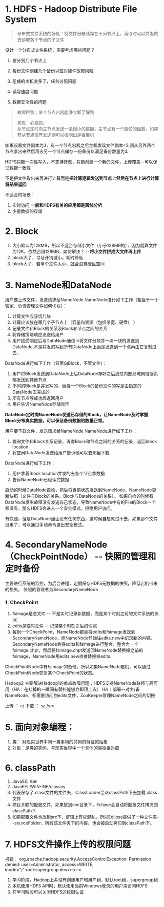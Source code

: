 # 1. HDFS - Hadoop Distribute File System

> 分布式文件系统的好处：将文件分散储存在不同节点上，读取时可以并发的去读取各个节点的子文件

设计一个分布式文件系统，需要考虑哪些问题？
1. 要分到几个节点上
2. 每份文件创建几个备份以应对硬件故障风险

1. 组成的主机变多了，任务分配问题
2. 读写速度问题
3. 数据安全性的问题

> 故障检测：某个节点宕机能够立即了解到
> 
> 实现：心跳包。  
> 从节点定时向主节点发送一条很小的数据，主节点有一个接受的函数，如果有从节点没有发送则可以检测出是否宕机

如果设置文件副本为3，有一个节点宕机之后主机发现文件副本<3,则从另外两个节点拿出来然后再去另一个节点储存一份备份以满足备份数量为3.

HDFS只能一次性写入，不支持修改，只能创建一个新的文件，上传覆盖--可以保证数据一致性

不是把文件取出来再进行计算而是**把计算逻辑发送到节点上然后在节点上进行计算将结果返回**

不适合的场景：
1. 实时访问     **一般和HDFS有关的应用都是离线分析**
2. 少量数据的存储

# 2. Block

1. 大小默认为128MB，所以不适合存储小文件（小于128MB的），因为就算文件为12K，依然占用128MB，如何解决？ **--将小文件拼成大文件再上传**
2. block大了，寻址开销减小，耗时降低
3. block大了，若单个文件太小，就会浪费硬盘空间


# 3. NameNode和DataNode

用户要上传文件，发送请求给NameNode
NameNode进行如下工作（相当于一个管家，负责管理文件如何切块）：

1. 计算文件应该切几块
2. 计算应该放在哪几个子节点上（容量和资源（包括带宽、硬盘） ）
3. 记录文件和Block的关系及Block和节点之间的关系
4. 将存储策略响应发送给用户
5. 用户接受响应后与DataNode通信->将文件分块并一块一块的发送到DataNode,不是并发的写到所有DataNode上而是发送到一个点再由它复制过去。

DataNode进行如下工作（只面向Block，不管文件）：

1. 用户将Block发送到DataNode上后DataNode存好之后通过内部局域网根据策略发送到其他节点
2. 不同的Block是并发写的，而每一个Block的备份文件的写是由指定的DataNode去完成的
2. 所有节点写成功后返回用户
3. 用户告诉NameNode存储完毕 

**DataNode定时向NameNode发送已存储的Block，让NameNode及时掌握Block分布真实数据，可以保证备份数据的数量正常。**

用户要下载文件，发送请求给NameNode
NameNode进行如下工作：

1. 查询文件和Block关系记录，再查Block和节点之间的关系的记录，返回block location
2. 将空闲DataNode发送给用户告诉他可以去那里下载

DataNode进行如下工作：

1. 用户拿着Block location并发的去各个节点拿数据
2. 告诉NameNode已经读完数据


启动的时候DataNode自检，然后将当前状态发送到NameNode，NameNode更新快照（文件与Block的关系、Block与DataNode的关系）。
如果自检的时候有DataNode发生故障没有发送自己状态，导致NameNode中有的File的Block一个都没有，那么HDFS会进入一个安全模式，拒绝用户访问。

有快照，但是DataNode里面没有任何东西，这时候自检就过不去，如果那个文件没用了，可以通过手动命令退出安全模式。

# 4. SecondaryNameNode（CheckPointNode） -- 快照的管理和定时备份

主要进行系统的监控，为后台进程，定期保存HDFS元数据的快照，降低宕机带来的损失。
快照的管理者为SecondaryNameNode

### 1. CheckPoint

1. fsimage是总文件 -- 不是实时记录新数据，而是某个时刻之前的文件系统的快照
2. edits是临时文件 -- 记录某个时刻之后的快照
3. 每到一个CheckPoint，NameNode都会将edits和fsimage发送到SecondaryNameNode，而NameNode开始往edits.new中记录新的内容。SecondaryNameNode会将edits和fsimage进行整合，整合为一个fsimage.chpt，然后将fsimage.chpt发送回NameNode替换掉之前的fsimage，NameNode用edits.new直接替换掉edits


CheckPointNode中有fsimage的备份，所以如果NameNode宕机，可以通过CheckPointNode恢复某个CheckPoint的状态。


Hadoop2
主要解决Hadoop1的单点故障问题：HDFS支持NameNode联邦与高可用（HA：在挂掉的一瞬间有替补能够立即顶上去）
HA：部署一对主/备NameNode，都需要访问到edits文件，ZooKeeper管理NameNode之间的切换


上传 ： rz
下载 ： sz /src

# 5. 面向对象编程：
1. 类： 对现实世界中同一类事物的共同的特征的抽象
2. 对象：是类的实例，与现实世界中一个具体的事物相对应

# 6. classPath
1. JavaSE: /bin
2. JavaEE: /WIN-INF/classes
3. 代表保存了.class文件的文件夹，ClassLoader会从classPath下去加载.class文件
4. 项目关联的配置文件，如果放到sec目录下，Eclipse会自动将配置文件拷贝到classPath下
5. 如果配置文件也放到src下，逻辑上有些混乱，所以Eclipse提供了一种文件夹--sourceFolder，所有该文件夹下的内容，也会被自动拷贝到classPath下。

# 7. HDFS文件操作上传的权限问题
报错：
org.apache.hadoop.security.AccessControlException: Permission denied: user=Administrator, access=WRITE, inode="/":root:supergroup:drwxr-xr-x
1. 学习阶段，Hadoop上并没有创建用户和用户组，默认root组，supergroup组
2. 本机使用HDFS API时，默认使用当前Windows登录的用户来访问HDFS
3. 在学习阶段可以关闭HDFS的权限认证













·